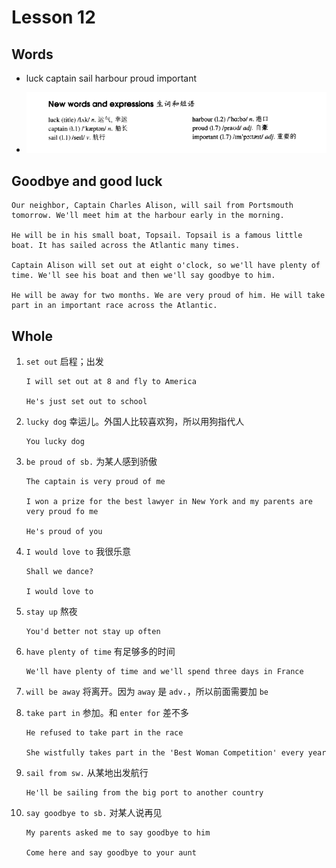 # Lesson 12

## Words

- luck captain sail harbour proud important

- ![Words](../../../Images/Part2/02/words-12.png)

## Goodbye and good luck

```
Our neighbor, Captain Charles Alison, will sail from Portsmouth tomorrow. We'll meet him at the harbour early in the morning.

He will be in his small boat, Topsail. Topsail is a famous little boat. It has sailed across the Atlantic many times.

Captain Alison will set out at eight o'clock, so we'll have plenty of time. We'll see his boat and then we'll say goodbye to him.

He will be away for two months. We are very proud of him. He will take part in an important race across the Atlantic.
```

## Whole

1. `set out` 启程；出发

   ```
   I will set out at 8 and fly to America

   He's just set out to school
   ```

2. `lucky dog` 幸运儿。外国人比较喜欢狗，所以用狗指代人

   ```
   You lucky dog
   ```

3. `be proud of sb.` 为某人感到骄傲

   ```
   The captain is very proud of me

   I won a prize for the best lawyer in New York and my parents are very proud fo me

   He's proud of you
   ```

4. `I would love to` 我很乐意

   ```
   Shall we dance?

   I would love to
   ```

5. `stay up` 熬夜

   ```
   You'd better not stay up often
   ```

6. `have plenty of time` 有足够多的时间

   ```
   We'll have plenty of time and we'll spend three days in France
   ```

7. `will be away` 将离开。因为 `away` 是 `adv.`，所以前面需要加 `be`

8. `take part in` 参加。和 `enter for` 差不多

   ```
   He refused to take part in the race

   She wistfully takes part in the 'Best Woman Competition' every year
   ```

9. `sail from sw.` 从某地出发航行

   ```
   He'll be sailing from the big port to another country
   ```

10. `say goodbye to sb.` 对某人说再见

    ```
    My parents asked me to say goodbye to him

    Come here and say goodbye to your aunt
    ```

